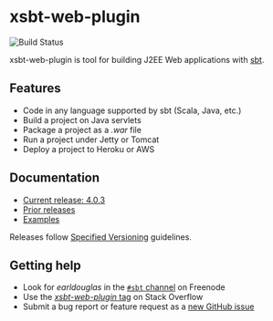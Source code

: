 # xsbt-web-plugin

![Build Status](https://github.com/earldouglas/xsbt-web-plugin/workflows/build/badge.svg)

xsbt-web-plugin is tool for building J2EE Web applications with [sbt](https://www.scala-sbt.org/).

## Features

* Code in any language supported by sbt (Scala, Java, etc.)
* Build a project on Java servlets
* Package a project as a *.war* file
* Run a project under Jetty or Tomcat
* Deploy a project to Heroku or AWS

## Documentation

* [Current release: 4.0.3](docs/4.0.x.md)
* [Prior releases](docs/)
* [Examples](docs/examples/)

Releases follow [Specified
Versioning](https://earldouglas.com/posts/specver.html) guidelines.

## Getting help

* Look for *earldouglas* in the [`#sbt`
  channel](https://webchat.freenode.net/?channels=sbt) on Freenode
* Use the [*xsbt-web-plugin*
  tag](https://stackoverflow.com/questions/tagged/xsbt-web-plugin) on
  Stack Overflow
* Submit a bug report or feature request as a [new GitHub
  issue](https://github.com/earldouglas/xsbt-web-plugin/issues/new)
